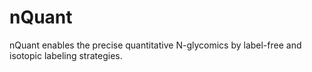 # nQuant
nQuant enables the precise quantitative N-glycomics by label-free and isotopic labeling strategies.
